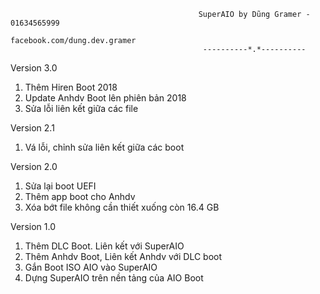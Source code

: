                                               SuperAIO by Dũng Gramer - 01634565999
                                                  facebook.com/dung.dev.gramer
		                                       ----------*.*----------

   Version 3.0

   1. Thêm Hiren Boot 2018
   2. Update Anhdv Boot lên phiên bản 2018
   3. Sửa lỗi liên kết giữa các file


  Version 2.1
 
   1. Vá lỗi, chỉnh sửa liên kết giữa các boot 



  Version 2.0

   1. Sửa lại boot UEFI
   2. Thêm app boot cho Anhdv
   3. Xóa bớt file không cần thiết xuống còn 16.4 GB


   Version 1.0

   1. Thêm DLC Boot. Liên kết với SuperAIO
   2. Thêm Anhdv Boot, Liên kết Anhdv với DLC boot
   3. Gắn Boot ISO AIO vào SuperAIO
   4. Dựng SuperAIO trên nền tảng của AIO Boot
